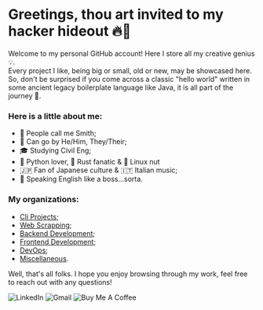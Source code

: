 # Greetings, thou art invited to my hacker hideout 🔥🎉

Welcome to my personal GitHub account! Here I store all my creative genius 💡.   
Every project I like, being big or small, old or new, may be showcased here. So, don't be surprised if you come across a classic "hello world" written in some ancient legacy boilerplate language like Java, it is all part of the journey 🚀.   

### Here is a little about me:
- 👋 People call me Smith;
- 💬 Can go by He/Him, They/Their;
- 🎓 Studying Civil Eng;
- 🐍 Python lover, 🦀 Rust fanatic & 🐧 Linux nut
- 🇯🇵 Fan of Japanese culture & 🇮🇹 Italian music;
- 🤪 Speaking English like a boss...sorta.

### My organizations:
- [Cli Projects][0];
- [Web Scrapping][1];
- [Backend Development][2];
- [Frontend Development][3];
- [DevOps][4];
- [Miscellaneous][5].

Well, that's all folks. I hope you enjoy browsing through my work, feel free to reach out with any questions!

![LinkedIn](https://img.shields.io/badge/linkedin-%230077B5.svg?&style=for-the-badge&logo=linkedin&logoColor=white)
![Gmail](https://img.shields.io/badge/gmail-%23ea4335.svg?&style=for-the-badge&logo=gmail&logoColor=white)
![Buy Me A Coffee](https://img.shields.io/badge/buy%20me%20a%20coffee-%23ff813f.svg?&style=for-the-badge&logo=buy-me-a-coffee&logoColor=white) 

[0]: https://github.com/AstronomicalEntities
[1]: https://github.com/ClassicLiterature
[2]: https://github.com/MythicalGods
[3]: https://github.com/ChemicalElements
[4]: https://github.com/MusicLegends
[5]: https://github.com/JapaneseLegends
